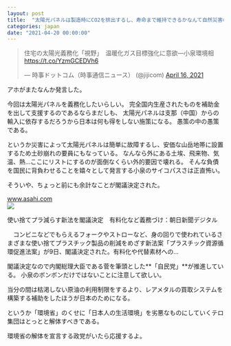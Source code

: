 ```yaml
---
layout: post
title:  "太陽光パネルは製造時にCO2を排出するし、寿命まで維持できるかなんて自然災害の多い日本では特に難しいのに「環境によい」という一言で片付けていいものではない"
categories: japan
date: "2021-04-20 00:00:00"
---
```


<blockquote class="twitter-tweet tw-align-center"><p lang="ja" dir="ltr">住宅の太陽光義務化「視野」　温暖化ガス目標強化に意欲―小泉環境相 <a href="https://t.co/YzmGCEDVh6">https://t.co/YzmGCEDVh6</a></p>&mdash; 時事ドットコム（時事通信ニュース） (@jijicom) <a href="https://twitter.com/jijicom/status/1383189215391850502?ref_src=twsrc%5Etfw">April 16, 2021</a></blockquote> <script async src="https://platform.twitter.com/widgets.js" charset="utf-8"></script>

アホがまたなんか発言した。

今回は太陽光パネルを義務化したいらしい。
完全国内生産されたものを補助金を出して支援するのであるならまだしも、
太陽光パネルは支那（中国）からの輸入に依存するだろうから日本は何も得をしない施策になる。
愚策の中の愚策である。

というか災害によって太陽光パネルは簡単に故障するし、安価な山岳地帯に設置するため土砂崩れの要員にもなっている。
なんなら外にある土埃、飛来物、気温、熱...ここにリストにするのが面倒なくらい外的要因で壊れる。
そんな負債を国民に背負わせることを嬉々として発言する小泉のサイコパスさは正直怖い。

そういや、ちょっと前にも余計なことが閣議決定された。


<div class="card">
  <a href="https://www.asahi.com/articles/ASP394DYZP38UBQU008.html"></a>
  <div class="card__header">
    <a href="https://www.asahi.com/articles/ASP394DYZP38UBQU008.html">www.asahi.com</a>
  </div>
  <div class="card__image">
    <img src="https://www.asahicom.jp/articles/images/c_AS20210309001466_comm.jpg">
  </div>
  <div class="card__title">
    <p>使い捨てプラ減らす新法を閣議決定　有料化など義務づけ：朝日新聞デジタル</p>
  </div>
  <div class="card__description">
    <p>　コンビニなどでもらえるフォークやストローなど、身の回りで使われているさまざまな使い捨てプラスチック製品の削減をめざす新法案「プラスチック資源循環促進法案」が9日、閣議決定された。有料化や代替素材への…</p>
  </div>
</div>


閣議決定なので内閣総理大臣である菅を筆頭とした**「自民党」**が推進している。
小泉のボンボンだけではないことに注意して欲しい。

当分の間は枯渇しない原油の利用制限をするより、レアメタルの買取システムを構築する補助をしたほうが日本のためになる。

というか「環境省」のくせに「日本人の生活環境」を劣悪なものにしていくテロ集団はとっとと解体すべきである。

環境省の解体を宣言する政党がいたら応援するよ。
